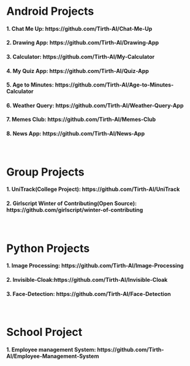 # Android Projects

<h4>1. Chat Me Up: https://github.com/Tirth-AI/Chat-Me-Up</h4>
<h4>2. Drawing App: https://github.com/Tirth-AI/Drawing-App </h4>
<h4>3. Calculator: https://github.com/Tirth-AI/My-Calculator</h4>
<h4>4. My Quiz App: https://github.com/Tirth-AI/Quiz-App</h4>
<h4>5. Age to Minutes: https://github.com/Tirth-AI/Age-to-Minutes-Calculator</h4>
<h4>6. Weather Query: https://github.com/Tirth-AI/Weather-Query-App</h4>
<h4>7. Memes Club: https://github.com/Tirth-AI/Memes-Club</h4>
<h4>8. News App: https://github.com/Tirth-AI/News-App</h4>
<br>

# Group Projects

<h4>1. UniTrack(College Project): https://github.com/Tirth-AI/UniTrack </h4>
<h4>2. Girlscript Winter of Contributing(Open Source): https://github.com/girlscript/winter-of-contributing </h4>
<br>

# Python Projects

<h4>1. Image Processing: https://github.com/Tirth-AI/Image-Processing</h4>
<h4>2. Invisible-Cloak:https://github.com/Tirth-AI/Invisible-Cloak</h4>
<h4>3. Face-Detection: https://github.com/Tirth-AI/Face-Detection</h4>
<br>


# School Project

<h4>1. Employee management System: https://github.com/Tirth-AI/Employee-Management-System</h4>
